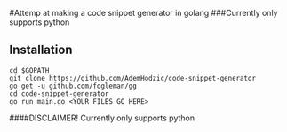 #Attemp at making a code snippet generator in golang
###Currently only supports python

## Installation
    cd $GOPATH
    git clone https://github.com/AdemHodzic/code-snippet-generator
    go get -u github.com/fogleman/gg
    cd code-snippet-generator
    go run main.go <YOUR FILES GO HERE>

####DISCLAIMER! Currently only supports python